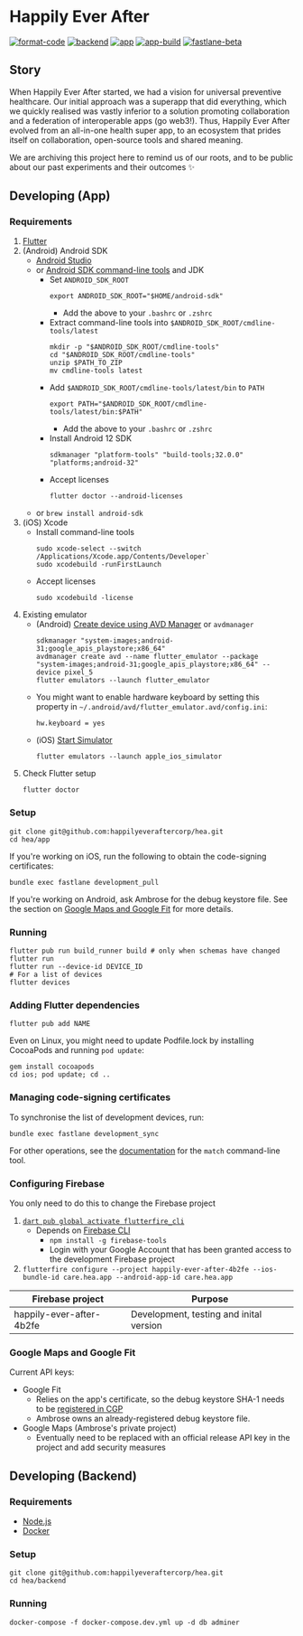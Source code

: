 # Happily Ever After

[![format-code](https://github.com/happilyeveraftercorp/hea/actions/workflows/format-code.yaml/badge.svg)](https://github.com/happilyeveraftercorp/hea/actions/workflows/format-code.yaml)
[![backend](https://github.com/happilyeveraftercorp/hea/actions/workflows/backend.yaml/badge.svg)](https://github.com/happilyeveraftercorp/hea/actions/workflows/backend.yaml)
[![app](https://github.com/happilyeveraftercorp/hea/actions/workflows/app.yaml/badge.svg)](https://github.com/happilyeveraftercorp/hea/actions/workflows/app.yaml)
[![app-build](https://github.com/happilyeveraftercorp/hea/actions/workflows/app-build.yaml/badge.svg)](https://github.com/happilyeveraftercorp/hea/actions/workflows/app-build.yaml)
[![fastlane-beta](https://github.com/happilyeveraftercorp/hea/actions/workflows/fastlane-beta.yaml/badge.svg)](https://github.com/happilyeveraftercorp/hea/actions/workflows/fastlane-beta.yaml)

## Story
When Happily Ever After started, we had a vision for universal preventive healthcare. Our initial approach was a superapp that did everything, which we quickly realised was vastly inferior to a solution promoting collaboration and a federation of interoperable apps (go web3!). Thus, Happily Ever After evolved from an all-in-one health super app, to an ecosystem that prides itself on collaboration, open-source tools and shared meaning.

We are archiving this project here to remind us of our roots, and to be public about our past experiments and their outcomes ✨

## Developing (App)

### Requirements

1. [Flutter](https://docs.flutter.dev/get-started/install)
2. (Android) Android SDK
   - [Android Studio](https://developer.android.com/studio#downloads)
   - or [Android SDK command-line tools](https://developer.android.com/studio#command-tools) and JDK
     - Set `ANDROID_SDK_ROOT`
       ```
       export ANDROID_SDK_ROOT="$HOME/android-sdk"
       ```
       - Add the above to your `.bashrc` or `.zshrc`
     - Extract command-line tools into `$ANDROID_SDK_ROOT/cmdline-tools/latest`
       ```
       mkdir -p "$ANDROID_SDK_ROOT/cmdline-tools"
       cd "$ANDROID_SDK_ROOT/cmdline-tools"
       unzip $PATH_TO_ZIP
       mv cmdline-tools latest
       ```
     - Add `$ANDROID_SDK_ROOT/cmdline-tools/latest/bin` to `PATH`
       ```
       export PATH="$ANDROID_SDK_ROOT/cmdline-tools/latest/bin:$PATH"
       ```
       - Add the above to your `.bashrc` or `.zshrc`
     - Install Android 12 SDK
       ```
       sdkmanager "platform-tools" "build-tools;32.0.0" "platforms;android-32"
       ```
     - Accept licenses
       ```
       flutter doctor --android-licenses
       ```
   - or `brew install android-sdk`
3. (iOS) Xcode
   - Install command-line tools
     ```
     sudo xcode-select --switch /Applications/Xcode.app/Contents/Developer`
     sudo xcodebuild -runFirstLaunch
     ```
   - Accept licenses
     ```
     sudo xcodebuild -license
     ```
4. Existing emulator
   - (Android) [Create device using AVD Manager](https://docs.flutter.dev/get-started/install/linux#set-up-the-android-emulator) or `avdmanager`
     ```
     sdkmanager "system-images;android-31;google_apis_playstore;x86_64"
     avdmanager create avd --name flutter_emulator --package "system-images;android-31;google_apis_playstore;x86_64" --device pixel_5
     flutter emulators --launch flutter_emulator
     ```
   - You might want to enable hardware keyboard by setting this property in `~/.android/avd/flutter_emulator.avd/config.ini`:
     ```
     hw.keyboard = yes
     ```
   - (iOS) [Start Simulator](https://docs.flutter.dev/get-started/install/macos#set-up-the-ios-simulator)
     ```
     flutter emulators --launch apple_ios_simulator
     ```
5. Check Flutter setup
   ```
   flutter doctor
   ```

### Setup

```
git clone git@github.com:happilyeveraftercorp/hea.git
cd hea/app
```

If you're working on iOS, run the following to obtain the code-signing certificates:

```
bundle exec fastlane development_pull
```

If you're working on Android, ask Ambrose for the debug keystore file. See the section on [Google Maps and Google Fit](#google-maps-and-google-fit) for more details.

### Running

```
flutter pub run build_runner build # only when schemas have changed
flutter run
flutter run --device-id DEVICE_ID
# For a list of devices
flutter devices
```

### Adding Flutter dependencies

```
flutter pub add NAME
```

Even on Linux, you might need to update Podfile.lock by installing CocoaPods
and running `pod update`:

```
gem install cocoapods
cd ios; pod update; cd ..
```

### Managing code-signing certificates

To synchronise the list of development devices, run:

```
bundle exec fastlane development_sync
```

For other operations, see the [documentation](https://docs.fastlane.tools/actions/match/) for the `match` command-line tool.

### Configuring Firebase

You only need to do this to change the Firebase project

1. [`dart pub global activate flutterfire_cli`](https://firebase.flutter.dev/docs/overview#using-the-flutterfire-cli)
   - Depends on [Firebase CLI](https://firebase.google.com/docs/cli)
     - `npm install -g firebase-tools`
     - Login with your Google Account that has been granted access to the
       development Firebase project
2. `flutterfire configure --project happily-ever-after-4b2fe --ios-bundle-id care.hea.app --android-app-id care.hea.app`

| Firebase project         | Purpose                                 |
| ------------------------ | --------------------------------------- |
| happily-ever-after-4b2fe | Development, testing and inital version |

### Google Maps and Google Fit

Current API keys:

- Google Fit
  - Relies on the app's certificate, so the debug keystore SHA-1 needs to be [registered in CGP](https://console.cloud.google.com/apis/credentials?project=happily-ever-after-4b2fe)
  - Ambrose owns an already-registered debug keystore file.
- Google Maps (Ambrose's private project)
  - Eventually need to be replaced with an official release API key in the project and add security measures

## Developing (Backend)

### Requirements

- [Node.js](https://nodejs.org/en/download/)
- [Docker](https://www.docker.com/get-started)

### Setup

```
git clone git@github.com:happilyeveraftercorp/hea.git
cd hea/backend
```

### Running

```
docker-compose -f docker-compose.dev.yml up -d db adminer
```
